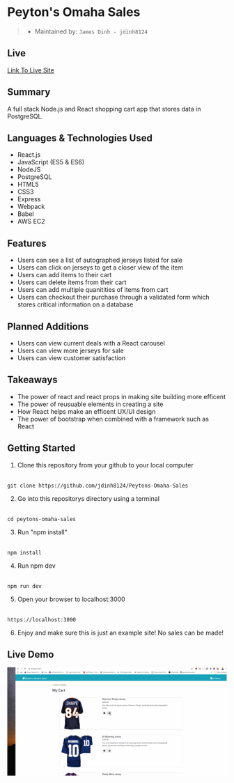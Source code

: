 # Peyton's Omaha Sales

> - Maintained by: `James Dinh - jdinh8124`

## Live
[Link To Live Site](https://peytons-omaha-sales.jamestdinh.com/)

## Summary
A full stack Node.js and React shopping cart app that stores data in PostgreSQL.

## Languages & Technologies Used
- React.js
- JavaScript (ES5 & ES6)
- NodeJS
- PostgreSQL
- HTML5
- CSS3
- Express
- Webpack
- Babel
- AWS EC2


## Features
- Users can see a list of autographed jerseys listed for sale
- Users can click on jerseys to get a closer view of the item
- Users can add items to their cart
- Users can delete items from their cart
- Users can add multiple quanitities of items from cart
- Users can checkout their purchase through a validated form which stores critical information on a database


## Planned Additions
- Users can view current deals with a React carousel
- Users can view more jerseys for sale
- Users can view customer satisfaction 


## Takeaways
- The power of react and react props in making site building more efficent
- The power of reusuable elements in creating a site
- How React helps make an efficent UX/UI design
- The power of bootstrap when combined with a framework such as React

## Getting Started
1. Clone this repository from your github to your local computer
```

git clone https://github.com/jdinh8124/Peytons-Omaha-Sales 

```
2. Go into this repositorys directory using a terminal
```

cd peytons-omaha-sales

```
3. Run "npm install"
``` 

npm install

```
4. Run npm dev
``` 

npm run dev

```
5. Open your browser to localhost:3000
```  

https://localhost:3000 

```
6. Enjoy and make sure this is just an example site! No sales can be made!

## Live Demo
![Peytons Omaha Sales](demo.gif)
